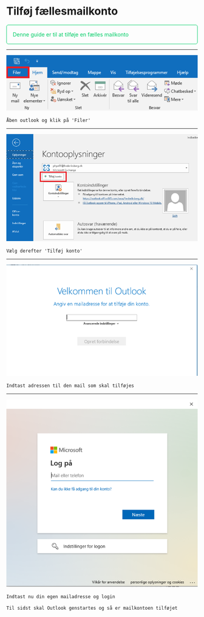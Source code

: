# Tilføj fællesmailkonto

<p style="color: #00CC66; border: 1px solid rgba(0, 204, 102, 1); border-radius:5px; padding: 1rem;">Denne guide er til at tilføje en fælles mailkonto</p>

---
![](faellesmail1.png)
```
Åben outlook og klik på 'Filer'
```
---
![](faellesmail2.png)
```
Vælg derefter 'Tilføj konto'
```
---
![](faellesmail3.png)
```
Indtast adressen til den mail som skal tilføjes
```
---
![](faellesmail4.png)
```
Indtast nu din egen mailadresse og login
```
```
Til sidst skal Outlook genstartes og så er mailkontoen tilføjet
```